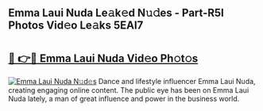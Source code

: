 ## Emma Laui Nuda Le𝚊k𝚎d N𝚞𝚍es - Part-R5I Photos Vid𝚎o Le𝚊ks 5EAl7

# <h2><a href="http://fbct6h.evod.top/?m=Emma+Laui+Nuda">🔗 👉🔴 Emma Laui Nuda Vid𝚎o Ph𝚘t𝚘s</a></h2>

[![Emma Laui Nuda N𝚞d𝚎s](https://i.imgur.com/8V9OHl7.gif)](http://fbct6h.evod.top/?m=Emma+Laui+Nuda)
Dance and lifestyle influencer Emma Laui Nuda, creating engaging online content. The public eye has been on Emma Laui Nuda lately, a man of great influence and power in the business world. 
